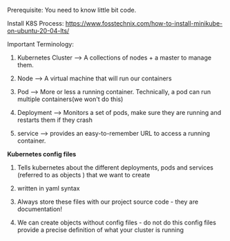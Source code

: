 Prerequisite:
  You need to know little bit code.

Install K8S Process:
  https://www.fosstechnix.com/how-to-install-minikube-on-ubuntu-20-04-lts/


Important Terminology:

1. Kubernetes Cluster --> A collections of nodes + a master to manage them.

2. Node --> A virtual machine that will run our containers

3. Pod --> More or less a running container. Technically, a pod can run multiple containers(we won't do this)

4. Deployment --> Monitors a set of pods, make sure they are running and restarts them if they crash

5. service --> provides an easy-to-remember URL to access a running container.


**Kubernetes config files**
1. Tells kubernetes about the different deployments, pods and services (referred to as objects ) that we want to create

2. written in yaml syntax

3. Always store these files with our project source code - they are documentation!

4. We can create objects without config files - do not do this config files provide a precise definition of what your cluster is running





